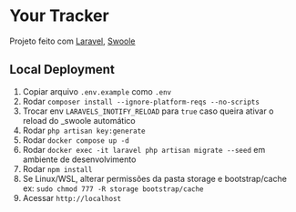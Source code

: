# Your Tracker

Projeto feito com [Laravel](https://laravel.com/docs/10.x/routing), [Swoole](https://openswoole.com/)

## Local Deployment
1. Copiar arquivo `.env.example` como `.env`
2. Rodar `composer install --ignore-platform-reqs --no-scripts`
3. Trocar env `LARAVELS_INOTIFY_RELOAD` para `true` caso queira ativar o reload do _swoole automático
4. Rodar `php artisan key:generate`
5. Rodar `docker compose up -d`
6. Rodar `docker exec -it laravel php artisan migrate --seed` em ambiente de desenvolvimento
7. Rodar `npm install`
8. Se Linux/WSL, alterar permissões da pasta storage e bootstrap/cache ex: `sudo chmod 777 -R storage bootstrap/cache`
9. Acessar `http://localhost`
